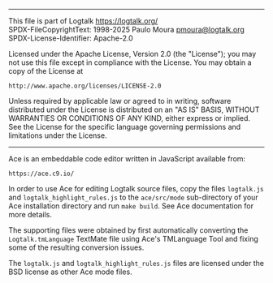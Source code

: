 ________________________________________________________________________

This file is part of Logtalk <https://logtalk.org/>  
SPDX-FileCopyrightText: 1998-2025 Paulo Moura <pmoura@logtalk.org>  
SPDX-License-Identifier: Apache-2.0

Licensed under the Apache License, Version 2.0 (the "License");
you may not use this file except in compliance with the License.
You may obtain a copy of the License at

    http://www.apache.org/licenses/LICENSE-2.0

Unless required by applicable law or agreed to in writing, software
distributed under the License is distributed on an "AS IS" BASIS,
WITHOUT WARRANTIES OR CONDITIONS OF ANY KIND, either express or implied.
See the License for the specific language governing permissions and
limitations under the License.
________________________________________________________________________


Ace is an embeddable code editor written in JavaScript available from:

	https://ace.c9.io/

In order to use Ace for editing Logtalk source files, copy the files
`logtalk.js` and `logtalk_highlight_rules.js` to the `ace/src/mode`
sub-directory of your Ace installation directory and run `make build`.
See Ace documentation for more details.

The supporting files were obtained by first automatically converting
the `Logtalk.tmLanguage` TextMate file using Ace's TMLanguage Tool
and fixing some of the resulting conversion issues.

The `logtalk.js` and `logtalk_highlight_rules.js` files are licensed under
the BSD license as other Ace mode files.
